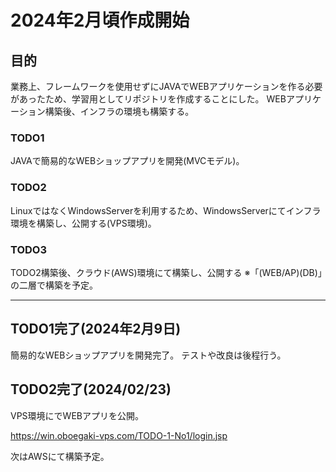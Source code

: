 # 2024年2月頃作成開始

## 目的
業務上、フレームワークを使用せずにJAVAでWEBアプリケーションを作る必要があったため、学習用としてリポジトリを作成することにした。
WEBアプリケーション構築後、インフラの環境も構築する。

### TODO1 
JAVAで簡易的なWEBショップアプリを開発(MVCモデル)。

### TODO2
LinuxではなくWindowsServerを利用するため、WindowsServerにてインフラ環境を構築し、公開する(VPS環境)。

### TODO3
TODO2構築後、クラウド(AWS)環境にて構築し、公開する
※「(WEB/AP)(DB)」の二層で構築を予定。

----------------------------------------------

## TODO1完了(2024年2月9日)
簡易的なWEBショップアプリを開発完了。
テストや改良は後程行う。

## TODO2完了(2024/02/23) 
VPS環境にでWEBアプリを公開。

https://win.oboegaki-vps.com/TODO-1-No1/login.jsp

次はAWSにて構築予定。



 

